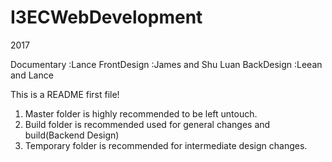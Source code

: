 # I3ECWebDevelopment
2017

Documentary :Lance
FrontDesign :James and Shu Luan 
BackDesign :Leean and Lance

This is a README first file!

1. Master folder is highly recommended to be left untouch.
2. Build folder is recommended used for general changes and build(Backend Design)
3. Temporary folder is recommended for intermediate design changes.




